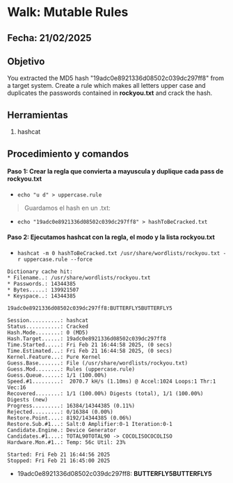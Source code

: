# Walk: Mutable Rules 
## Fecha: 21/02/2025
## Objetivo
You extracted the MD5 hash "19adc0e8921336d08502c039dc297ff8" from a target system. Create a rule which makes all letters upper case and duplicates the passwords contained in **rockyou.txt** and crack the hash.
## Herramientas
1. hashcat

## Procedimiento y comandos
#### Paso 1: Crear la regla que convierta a mayuscula y duplique cada pass de rockyou.txt
- `echo "u d" > uppercase.rule`
> Guardamos el hash en un .txt:
- `echo "19adc0e8921336d08502c039dc297ff8" > hashToBeCracked.txt`
#### Paso 2: Ejecutamos hashcat con la regla, el modo y la lista rockyou.txt
- `hashcat -m 0 hashToBeCracked.txt /usr/share/wordlists/rockyou.txt -r uppercase.rule --force`
```
Dictionary cache hit:
* Filename..: /usr/share/wordlists/rockyou.txt
* Passwords.: 14344385
* Bytes.....: 139921507
* Keyspace..: 14344385

19adc0e8921336d08502c039dc297ff8:BUTTERFLY5BUTTERFLY5     
                                                          
Session..........: hashcat
Status...........: Cracked
Hash.Mode........: 0 (MD5)
Hash.Target......: 19adc0e8921336d08502c039dc297ff8
Time.Started.....: Fri Feb 21 16:44:58 2025, (0 secs)
Time.Estimated...: Fri Feb 21 16:44:58 2025, (0 secs)
Kernel.Feature...: Pure Kernel
Guess.Base.......: File (/usr/share/wordlists/rockyou.txt)
Guess.Mod........: Rules (uppercase.rule)
Guess.Queue......: 1/1 (100.00%)
Speed.#1.........:  2070.7 kH/s (1.10ms) @ Accel:1024 Loops:1 Thr:1 Vec:16
Recovered........: 1/1 (100.00%) Digests (total), 1/1 (100.00%) Digests (new)
Progress.........: 16384/14344385 (0.11%)
Rejected.........: 0/16384 (0.00%)
Restore.Point....: 8192/14344385 (0.06%)
Restore.Sub.#1...: Salt:0 Amplifier:0-1 Iteration:0-1
Candidate.Engine.: Device Generator
Candidates.#1....: TOTAL90TOTAL90 -> COCOLISOCOCOLISO
Hardware.Mon.#1..: Temp: 56c Util: 23%

Started: Fri Feb 21 16:44:56 2025
Stopped: Fri Feb 21 16:45:00 2025
```
- 19adc0e8921336d08502c039dc297ff8: **BUTTERFLY5BUTTERFLY5**
